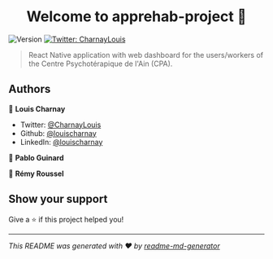 <h1 align="center">Welcome to apprehab-project 👋</h1>
<p>
  <img alt="Version" src="https://img.shields.io/badge/version-1.0-blue.svg?cacheSeconds=2592000" />
  <a href="https://twitter.com/CharnayLouis" target="_blank">
    <img alt="Twitter: CharnayLouis" src="https://img.shields.io/twitter/follow/CharnayLouis.svg?style=social" />
  </a>
</p>

> React Native application with web dashboard for the users/workers of the Centre Psychotérapique de l'Ain (CPA).

## Authors

👤 **Louis Charnay**

* Twitter: [@CharnayLouis](https://twitter.com/CharnayLouis)
* Github: [@louischarnay](https://github.com/louischarnay)
* LinkedIn: [@louischarnay](https://linkedin.com/in/louischarnay)

👤 **Pablo Guinard**

👤 **Rémy Roussel**

## Show your support

Give a ⭐️ if this project helped you!

***
_This README was generated with ❤️ by [readme-md-generator](https://github.com/kefranabg/readme-md-generator)_
